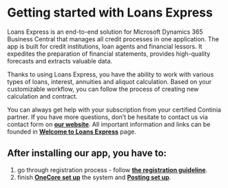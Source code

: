 # Getting started with Loans Express

Loans Express is an end-to-end solution for Microsoft Dynamics 365 Business Central that manages all credit processes in one application. The app is built for credit institutions, loan agents and financial lessors. It expedites the preparation of financial statements, provides high-quality forecasts and extracts valuable data.

Thanks to using Loans Express, you have the ability to work with various types of loans, interest, annuities and aliquot calculation. Based on your customizable workflow, you can follow the process of creating new calculation and contract.

You can always get help with your subscription from your certified Continia partner. If you have more questions, don’t be hesitate to contact us via contact form on __[our website](https://one-core.com/en-cz/support#1796-contact-our-support)__. All important information and links can be founded in __[Welcome to Loans Express](General_WelcomeToLoansExpress.md)__ page.

## After installing our app, you have to:
1) go through registration process - follow __[the registration guideline](https://one-core.com/en-cz/loans-express-trial-2)__.
2) finish __[OneCore set up](SetUp_OneCore.md)__ the system and __[Posting set up](SetUp_Posting.md)__.






